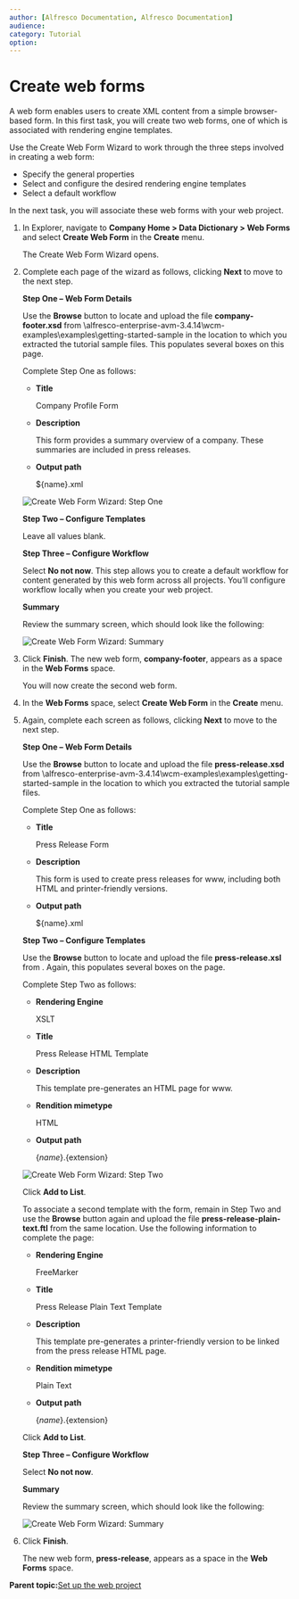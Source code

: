 ```yaml
---
author: [Alfresco Documentation, Alfresco Documentation]
audience: 
category: Tutorial
option: 
---
```


# Create web forms

A web form enables users to create XML content from a simple browser-based form. In this first task, you will create two web forms, one of which is associated with rendering engine templates.

Use the Create Web Form Wizard to work through the three steps involved in creating a web form:

-   Specify the general properties
-   Select and configure the desired rendering engine templates
-   Select a default workflow

In the next task, you will associate these web forms with your web project.

1.  In Explorer, navigate to **Company Home \> Data Dictionary \> Web Forms** and select **Create Web Form** in the **Create** menu.

    The Create Web Form Wizard opens.

2.  Complete each page of the wizard as follows, clicking **Next** to move to the next step.

    **Step One – Web Form Details**

    Use the **Browse** button to locate and upload the file **company-footer.xsd** from \\alfresco-enterprise-avm-3.4.14\\wcm-examples\\examples\\getting-started-sample in the location to which you extracted the tutorial sample files. This populates several boxes on this page.

    Complete Step One as follows:

    -   **Title**

        Company Profile Form

    -   **Description**

        This form provides a summary overview of a company. These summaries are included in press releases.

    -   **Output path**

        $\{name\}.xml

    ![Create Web Form Wizard: Step One](../images/WebFormWiz_1.png)

    **Step Two – Configure Templates**

    Leave all values blank.

    **Step Three – Configure Workflow**

    Select **No not now**. This step allows you to create a default workflow for content generated by this web form across all projects. You’ll configure workflow locally when you create your web project.

    **Summary**

    Review the summary screen, which should look like the following:

    ![Create Web Form Wizard: Summary](../images/WebFormWiz_summary.png)

3.  Click **Finish**. The new web form, **company-footer**, appears as a space in the **Web Forms** space.

    You will now create the second web form.

4.  In the **Web Forms** space, select **Create Web Form** in the **Create** menu.

5.  Again, complete each screen as follows, clicking **Next** to move to the next step.

    **Step One – Web Form Details**

    Use the **Browse** button to locate and upload the file **press-release.xsd** from \\alfresco-enterprise-avm-3.4.14\\wcm-examples\\examples\\getting-started-sample in the location to which you extracted the tutorial sample files.

    Complete Step One as follows:

    -   **Title**

        Press Release Form

    -   **Description**

        This form is used to create press releases for www, including both HTML and printer-friendly versions.

    -   **Output path**

        $\{name\}.xml

    **Step Two – Configure Templates**

    Use the **Browse** button to locate and upload the file **press-release.xsl** from . Again, this populates several boxes on the page.

    Complete Step Two as follows:

    -   **Rendering Engine**

        XSLT

    -   **Title**

        Press Release HTML Template

    -   **Description**

        This template pre-generates an HTML page for www.

    -   **Rendition mimetype**

        HTML

    -   **Output path**

        $\{name\}.$\{extension\}

    ![Create Web Form Wizard: Step Two](../images/WebFormWiz_2.png)

    Click **Add to List**.

    To associate a second template with the form, remain in Step Two and use the **Browse** button again and upload the file **press-release-plain-text.ftl** from the same location. Use the following information to complete the page:

    -   **Rendering Engine**

        FreeMarker

    -   **Title**

        Press Release Plain Text Template

    -   **Description**

        This template pre-generates a printer-friendly version to be linked from the press release HTML page.

    -   **Rendition mimetype**

        Plain Text

    -   **Output path**

        $\{name\}.$\{extension\}

    Click **Add to List**.

    **Step Three – Configure Workflow**

    Select **No not now**.

    **Summary**

    Review the summary screen, which should look like the following:

    ![Create Web Form Wizard: Summary](../images/WebFormWiz_summary2.png)

6.  Click **Finish**.

    The new web form, **press-release**, appears as a space in the **Web Forms** space.


**Parent topic:**[Set up the web project](../concepts/gs-wcm-setup-project.md)

